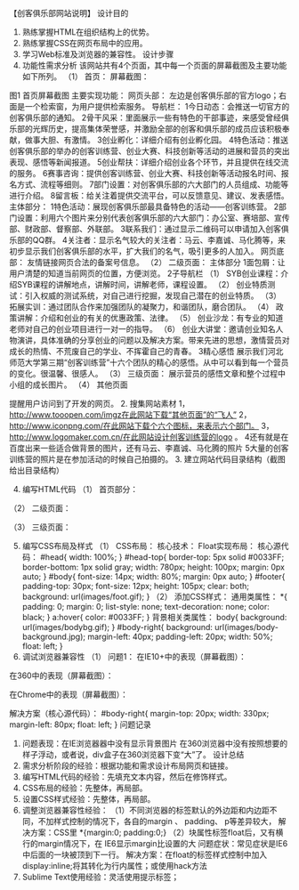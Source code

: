 【创客俱乐部网站说明】
设计目的
1.	熟练掌握HTML在组织结构上的优势。
2.	熟练掌握CSS在网页布局中的应用。
3.	学习Web标准及浏览器的兼容性。
设计步骤
1. 功能性需求分析
该网站共有4个页面，其中每一个页面的屏幕截图及主要功能如下所列。
（1） 首页：
屏幕截图：
 
图1 首页屏幕截图
主要实现功能：
网页头部：
左边是创客俱乐部的官方logo；右面是一个检索窗，为用户提供检索服务。
导航栏：
1今日动态：会推送一切官方的创客俱乐部的通知。
2骨干风采：里面展示一些有特色的干部事迹，来感受曾经俱乐部的光辉历史，提高集体荣誉感，并激励全部的创客和俱乐部的成员应该积极奉献，做事大胆、有激情。
3创业孵化：详细介绍有创业孵化园。
4特色活动：推送创客俱乐部的举办的创客训练营、创业大赛、科技创新等活动的进展和营员的突出表现、感悟等新闻报道。
5创业帮扶：详细介绍创业各个环节，并且提供在线交流的服务。
6赛事咨询：提供创客训练营、创业大赛、科技创新等活动报名时间、报名方式、流程等细则。
7部门设置：对创客俱乐部的六大部门的人员组成、功能等进行介绍。
8留言板：给关注着提供交流平台，可以反馈意见、建议、发表感悟。
主体部分：
1特色活动：展现创客俱乐部最具备特色的活动——创客训练营。
2部门设置：利用六个图片来分别代表创客俱乐部的六大部门：办公室、赛培部、宣传部、财政部、督察部、外联部。
3联系我们：通过显示二维码可以申请加入创客俱乐部的QQ群。
4关注者：显示名气较大的关注者：马云、李嘉诚、马化腾等，来初步显示我们创客俱乐部的水平，扩大我们的名气，吸引更多的人加入。
网页底部：
友情链接网页合法的备案号信息。
（2） 二级页面： 
主体部分
1面包屑：让用户清楚的知道当前网页的位置，方便浏览。
2子导航栏
（1）	SYB创业课程：介绍SYB课程的讲解地点，讲解时间，讲解老师，课程设置。
（2）	创业特质测试：引入权威的测试系统，对自己进行挖掘，发现自己潜在的创业特质。
（3）	拓展实训：通过团队合作来加强团队的凝聚力，和谐团队，磨合团队。
（4）	政策讲解：介绍和创业的有关的优惠政策、法律。
（5）	创业沙龙：有专业的知道老师对自己的创业项目进行一对一的指导。
（6）	创业大讲堂：邀请创业知名人物演讲，具体准确的分享创业的问题以及解决方案。带来先进的思想，激情营员对成长的热情、不荒废自己的学业、不挥霍自己的青春。
3精心感悟
展示我们河北师范大学第三期“创客训练营”十六个团队的精心的感悟。从中可以看到每一个营员的变化。很温馨、很感人。
（3） 三级页面： 
展示营员的感悟文章和整个过程中小组的成长图片。
（4） 其他页面
 
提醒用户访问到了开发的网页。
2. 搜集网站素材
1，http://www.tooopen.com/imgz在此网站下载“其他页面”的“飞人”
2，http://www.iconpng.com/在此网站下载个六个图标，来表示六个部门。
3，http://www.logomaker.com.cn/在此网站设计创客训练营的logo 。
4还有就是在百度出来一些适合做背景的图片，还有马云、李嘉诚、马化腾的照片
5大量的创客训练营的照片是在参加活动的时候自己拍摄的。
3. 建立网站代码目录结构（截图给出目录结构）
 
4. 编写HTML代码
（1） 首页部分：
 
（2） 二级页面：
 
（3） 三级页面：
 
5. 编写CSS布局及样式
（1） CSS布局：
核心技术： Float实现布局：
 核心源代码：
#head{
		width: 100%;
	}
#head-top{
		border-top: 5px solid #0033FF;
		border-bottom: 1px solid gray;
		width: 780px;
		height: 100px;
		margin: 0px auto;
	}
#body{
		font-size: 14px;
		width: 80%;
		margin: 0px auto;
	}
#footer{
	padding-top: 30px;
	font-size: 12px;
	height: 105px;
	clear: both;
	background: url(images/foot.gif);
}
（2） 添加CSS样式：
通用类属性：
*{
		padding: 0;
		margin: 0;
		list-style: none;
		text-decoration: none;
		color: black;
	}
	a:hover{
		color: #0033FF;
	}
 背景相关类属性：
body{
		background: url(images/bodybg.gif);
	}
#body-right{
		background: url(images/body-background.jpg);
		margin-left: 40px;
		padding-left: 20px;
		width: 50%;
		float: left;
	}
6. 调试浏览器兼容性
（1） 问题1：
在IE10+中的表现（屏幕截图）：
 
在360中的表现（屏幕截图）：
 
在Chrome中的表现（屏幕截图）：
 

解决方案（核心源代码）：
#body-right{
		margin-top: 20px;
		width: 330px;
		margin-left: 80px;
		float: left;
	}
问题记录
1.	问题表现：在IE浏览器器中没有显示背景图片
在360浏览器中没有按照想要的样子浮动，或者说，div盒子在360浏览器下变“大”了。
设计总结
1.	需求分析阶段的经验：根据功能和需求设计布局网页和链接。
2.	编写HTML代码的经验：先填充文本内容，然后在修饰样式。
3.	CSS布局的经验：先整体，再局部。
4.	设置CSS样式经验：先整体，再局部。
5.	调整浏览器兼容性经验：
（1）不同浏览器的标签默认的外边距和内边距不同，不加样式控制的情况下，各自的margin 、 padding、 p等差异较大，
解决方案：CSS里 *{margin:0; padding:0;}
（2）块属性标签float后，又有横行的margin情况下，在
IE6显示margin比设置的大
问题症状：常见症状是IE6中后面的一块被顶到下一行。
解决方案：在float的标签样式控制中加入
display:inline;将其转化为行内属性；或使用hack方法
6.	Sublime Text使用经验：灵活使用提示标签；

